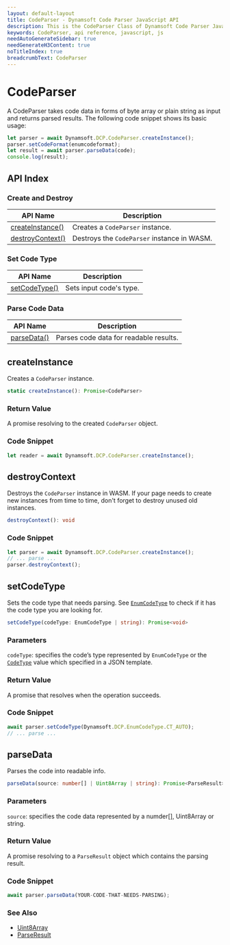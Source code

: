 ```yaml
---
layout: default-layout
title: CodeParser - Dynamsoft Code Parser JavaScript API
description: This is the CodeParser Class of Dynamsoft Code Parser JavaScript SDK.
keywords: CodeParser, api reference, javascript, js
needAutoGenerateSidebar: true
needGenerateH3Content: true
noTitleIndex: true
breadcrumbText: CodeParser
---
```


# CodeParser

A CodeParser takes code data in forms of byte array or plain string as input and returns parsed results. The following code snippet shows its basic usage:

```js
let parser = await Dynamsoft.DCP.CodeParser.createInstance();
parser.setCodeFormat(enumcodeformat);
let result = await parser.parseData(code);
console.log(result);
```

## API Index

### Create and Destroy

| API Name | Description |
|---|---|
| [createInstance()](#createinstance) | Creates a `CodeParser` instance. |
| [destroyContext()](#destroycontext) | Destroys the `CodeParser` instance in WASM. |

### Set Code Type

| API Name | Description |
|---|---|
| [setCodeType()](#setcodetype) | Sets input code's type. |

### Parse Code Data

| API Name | Description |
|---|---|
| [parseData()](#parsedata) | Parses code data for readable results. |


## createInstance

Creates a `CodeParser` instance.

```typescript
static createInstance(): Promise<CodeParser>
```

### Return Value

A promise resolving to the created `CodeParser` object.

### Code Snippet

```js
let reader = await Dynamsoft.DCP.CodeParser.createInstance();
```

## destroyContext

Destroys the `CodeParser` instance in WASM. If your page needs to create new instances from time to time, don't forget to destroy unused old instances.

```typescript
destroyContext(): void
```

### Code Snippet

```js
let parser = await Dynamsoft.DCP.CodeParser.createInstance();
// ... parse ...
parser.destroyContext();
```

## setCodeType

Sets the code type that needs parsing. See [`EnumCodeType`](./enum/EnumCodeType-v2.0.0.md) to check if it has the code type you are looking for.

```typescript
setCodeType(codeType: EnumCodeType | string): Promise<void>  
```

### Parameters

`codeType`: specifies the code’s type represented by `EnumCodeType` or the [`CodeType`](../../../template/index.md#specification) value which specified in a JSON template.

### Return Value

A promise that resolves when the operation succeeds.

### Code Snippet

```js
await parser.setCodeType(Dynamsoft.DCP.EnumCodeType.CT_AUTO);
// ... parse ...
```

## parseData

Parses the code into readable info.

```typescript
parseData(source: number[] | Uint8Array | string): Promise<ParseResult> 
```

### Parameters

`source`: specifies the code data represented by a numder[], Uint8Array or string.

### Return Value

A promise resolving to a `ParseResult` object which contains the parsing result.

### Code Snippet

```js
await parser.parseData(YOUR-CODE-THAT-NEEDS-PARSING);
```

### See Also

* [Uint8Array](https://developer.mozilla.org/en-US/docs/Web/JavaScript/Reference/Global_Objects/Uint8Array)
* [ParseResult](./interface/ParseResult.md)

<!--

## setCryptoPublicKey

Sets the public key if your parsing process needs one.

```typescript
setCryptoPublicKey(key: string): Promise<void>
```

### Parameters

`key`: specifies the public key represented by a string.

### Return Value

A promise that resolves when the operation succeeds.

### Code Snippet

```js
let parser = await Dynamsoft.DCP.CodeParser.createInstance();
parser.setCryptoPublicKey(YOUR-PUBLIC-KEY);
// … parse …
```

## setCertificate

Sets the certificate if your parsing process needs one.

```typescript
setCertificate(value: Uint8Array | ArrayBuffer | string): Promise<void>
```

### Parameters

`value`: specifies the certificate represented by a Uint8Array, ArrayBuffer or string.

### Return Value

A promise that resolves when the operation succeeds.

### Code Snippet

```js
let parser = await Dynamsoft.DCP.CodeParser.createInstance();
parser.setCertificate(YOUR-CERTIFICATE);
// … parse …
```

### See Also

* [ArrayBuffer](https://developer.mozilla.org/en-US/docs/Web/JavaScript/Reference/Global_Objects/ArrayBuffer)

-->